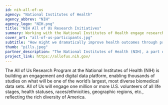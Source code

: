 ```yaml
---
id: nih-all-of-us
agency: "National Institutes of Health"
agency_abbrev: "NIH"
agency_logo: "NIH.png"
title: "NIH All of Us Research Initiatives"
summary: Working with the National Institutes of Health engage research participants and researchers for the All of Us research program.
cover_art: "all-of-us-participants.jpg"
subtitle: "How might we dramatically improve health outcomes through precision medicine?"
thumb: "pills.jpeg"
partner_description: "The National Institutes of Health (NIH), a part of the U.S. Department of Health and Human Services, is the nation’s medical research agency — making important discoveries that improve health and save lives."
project_link: https://allofus.nih.gov/
---
```

The All of Us Research Program at the National Institutes of Health (NIH) is building an engagement and digital data platform, enabling thousands of studies on what will be one of the world’s largest, most diverse biomedical data sets. All of Us will engage one million or more U.S. volunteers of all life stages, health statuses, races/ethnicities, geographic regions, etc., reflecting the rich diversity of America.
